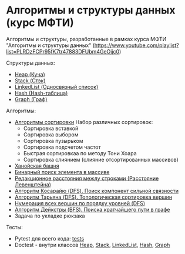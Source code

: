 # Алгоритмы и структуры данных (курс МФТИ)

Алгоритмы и структуры, разработанные в рамках курса МФТИ "Алгоритмы и структуры данных"
(https://www.youtube.com/playlist?list=PLRDzFCPr95fK7tr47883DFUbm4GeOjjc0)

Структуры данных:
- [Heap (Куча)](mipt_lections/heap)
- [Stack (Стэк)](mipt_lections/stack)
- [LinkedList (Односвязный список)](mipt_lections/hash/linkedlist.py)
- [Hash (Hash-таблица)](mipt_lections/hash/hash.py)
- [Graph (Граф)](mipt_lections/graph/graph.py)

Алгоритмы:
- [Алгоритмы сортировки](mipt_lections/sorting) 
Набор различных сортировок:
    - Сортировка вставкой
    - Сортировка выбором
    - Сортировка пузырьком
    - Сортировка подсчетом частот
    - Быстрая сортировкаа по методу Тони Хоара
    - Сортировка слиянием (слияние отсортированных массивов)
- [Ханойская башня](mipt_lections/hanoi_towers.py)
- [Бинарный поиск элемента в массиве](mipt_lections/binary_search.py)
- [Редакционное расстояния между строками (Расстояние Левенштейна)](mipt_lections/compare_words.py)
- [Алгоритм Косарайю (DFS). Поиск компонент сильной связности](mipt_lections/graph/algo_Kosaraju_connected_components.py)
- [Алгоритм Тарьяна (DFS). Топологическая сортировка вершин](mipt_lections/graph/algo_Tarjan_sort_vertexes.py)
- [Нумерация всех вершин по порядку уровней (DFS)](mipt_lections/graph/numbering_vertex.py)
- [Алгоритм Дейкстры (BFS). Поиска кратчайшего пути в графе](mipt_lections/graph/algo_Dijkstra_find_min_path.py)
- Задача по укладке рюкзака


Тесты:
- Pytest для всего кода: [tests](tests/)
- Doctest - внутри классов [Heap](mipt_lections/heap), [Stack](mipt_lections/stack), [LinkedList](mipt_lections/hash/linkedlist.py), [Hash](mipt_lections/hash/hash.py), [Graph](mipt_lections/graph/graph.py)

